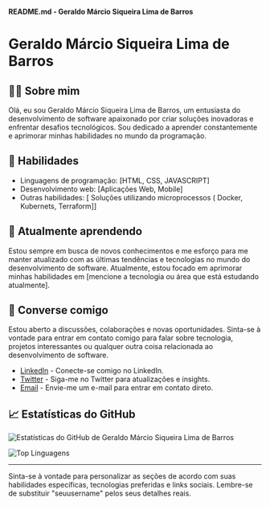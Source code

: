 **README.md - Geraldo Márcio Siqueira Lima de Barros**

# Geraldo Márcio Siqueira Lima de Barros

## 👨‍💻 Sobre mim

Olá, eu sou Geraldo Márcio Siqueira Lima de Barros, um entusiasta do desenvolvimento de software apaixonado por criar soluções inovadoras e enfrentar desafios tecnológicos. Sou dedicado a aprender constantemente e aprimorar minhas habilidades no mundo da programação.

## 🚀 Habilidades

- Linguagens de programação: [HTML, CSS, JAVASCRIPT]
- Desenvolvimento web: [Aplicações Web, Mobile]
- Outras habilidades: [ Soluções utilizando microprocessos ( Docker, Kubernets, Terraform]]

## 🌱 Atualmente aprendendo

Estou sempre em busca de novos conhecimentos e me esforço para me manter atualizado com as últimas tendências e tecnologias no mundo do desenvolvimento de software. Atualmente, estou focado em aprimorar minhas habilidades em [mencione a tecnologia ou área que está estudando atualmente].

## 💬 Converse comigo

Estou aberto a discussões, colaborações e novas oportunidades. Sinta-se à vontade para entrar em contato comigo para falar sobre tecnologia, projetos interessantes ou qualquer outra coisa relacionada ao desenvolvimento de software.

- [LinkedIn](www.linkedin.com/in/geraldo-m%C3%A1rcio-s-lima-de-barros-01618b2a5?utm_source=share&utm_campaign=share_via&utm_content=profile&utm_medium=android_app) - Conecte-se comigo no LinkedIn.
- [Twitter](#) - Siga-me no Twitter para atualizações e insights.
- [Email](#) - Envie-me um e-mail para entrar em contato direto.

## 📈 Estatísticas do GitHub

![Estatísticas do GitHub de Geraldo Márcio Siqueira Lima de Barros](https://github-readme-stats.vercel.app/api?username=seuusername&show_icons=true&theme=dark)

![Top Linguagens](https://github-readme-stats.vercel.app/api/top-langs/?username=seuusername&layout=compact&theme=dark)

---

Sinta-se à vontade para personalizar as seções de acordo com suas habilidades específicas, tecnologias preferidas e links sociais. Lembre-se de substituir "seuusername" pelos seus detalhes reais.
